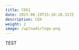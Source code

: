 ```yaml
---
title: CEK1
date: 2025-06-19T15:10:10.317Z
description: CEK
weight: 2
image: /uploads/logo.png
---
```

TEST